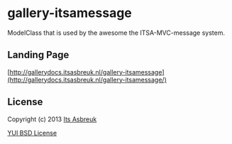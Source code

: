 gallery-itsamessage
========


ModelClass that is used by the awesome the ITSA-MVC-message system.


Landing Page
--------------
[http://gallerydocs.itsasbreuk.nl/gallery-itsamessage](http://gallerydocs.itsasbreuk.nl/gallery-itsamessage/)


License
-------

Copyright (c) 2013 [Its Asbreuk](http://http://itsasbreuk.nl)

[YUI BSD License](http://developer.yahoo.com/yui/license.html)
